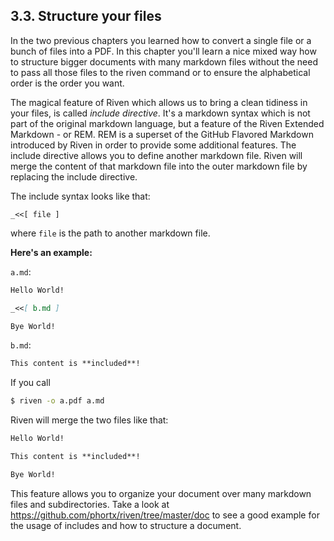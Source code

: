 ## 3.3. Structure your files

In the two previous chapters you learned how to convert a single file or a bunch of files into a PDF. In this chapter
you'll learn a nice mixed way how to structure bigger documents with many markdown files without the need to pass all
those files to the riven command or to ensure the alphabetical order is the order you want.

The magical feature of Riven which allows us to bring a clean tidiness in your files, is called *include directive*.
It's a markdown syntax which is not part of the original markdown language, but a feature of the Riven Extended
Markdown - or REM. REM is a superset of the GitHub Flavored Markdown introduced by Riven in order to provide some
additional features. The include directive allows you to define another markdown file. Riven will merge the content of
that markdown file into the outer markdown file by replacing the include directive.

The include syntax looks like that:

`_<<[ file ]`

where `file` is the path to another markdown file.

**Here's an example:**

`a.md`:

```markdown
Hello World!

_<<[ b.md ]

Bye World!
```

`b.md`:

```markdown
This content is **included**!
```

If you call

```bash
$ riven -o a.pdf a.md
```

Riven will merge the two files like that:

```markdown
Hello World!

This content is **included**!

Bye World!
```

This feature allows you to organize your document over many markdown files and subdirectories. Take a look at
https://github.com/phortx/riven/tree/master/doc to see a good example for the usage of includes and how to structure
a document.
